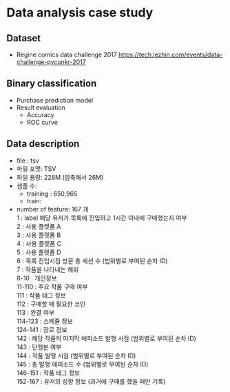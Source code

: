 # Data analysis case study

## Dataset
- Regine comics data challenge 2017
<https://tech.lezhin.com/events/data-challenge-pyconkr-2017>
## Binary classification
* Purchase prediction model
* Result evaluation
    * Accuracy
    * ROC curve

## Data description
* file : tsv <br>
* 파일 포맷: TSV<br>
* 파일 용량: 228M (압축해서 26M)<br>
* 샘플 수:<br>
    * training : 650,965 <br>
    * train:
* number of feature: 167 개<br>
1 : label 해당 유저가 목록에 진입하고 1시간 이내에 구매했는지 여부<br>
2 : 사용 플랫폼 A<br>
3 : 사용 플랫폼 B<br>
4 : 사용 플랫폼 C<br>
5 : 사용 플랫폼 D<br>
6 : 목록 진입시점 방문 총 세션 수 (범위별로 부여된 순차 ID)<br>
7 : 작품을 나타내는 해쉬<br>
8-10 : 개인정보<br>
11-110 : 주요 작품 구매 여부<br>
111 : 작품 태그 정보<br>
112 : 구매할 때 필요한 코인<br>
113 : 완결 여부<br>
114-123 : 스케쥴 정보<br>
124-141 : 장르 정보<br>
142 : 해당 작품의 마지막 에피소드 발행 시점 (범위별로 부여된 순차 ID)<br>
143 : 단행본 여부<br>
144 : 작품 발행 시점 (범위별로 부여된 순차 ID)<br>
145 : 총 발행 에피소드 수 (범위별로 부여된 순차 ID)<br>
146-151 : 작품 태그 정보<br>
152-167 : 유저의 성향 정보 (과거에 구매를 했을 때만 기록)<br>

